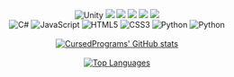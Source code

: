 <div align="center">
  <img alt="Unity" src="https://img.shields.io/badge/unity%20-%23323330.svg?&style=for-the-badge&logo=unity&logoColor=white"/> 
  <img src="https://img.shields.io/badge/Visual%20Studio%20Code%20-%23323330.svg?style=for-the-badge&logo=visual-studio-code&logoColor=white"/>
  <img src="https://img.shields.io/badge/github-%23323330.svg?style=for-the-badge&logo=github&logoColor=white"/>
  <img src="https://img.shields.io/badge/firebase-%23323330.svg?style=for-the-badge&logo=firebase&logoColor=white"/>
  <img src="https://img.shields.io/badge/netlify-%23323330.svg?style=for-the-badge&logo=netlify&logoColor=white"/>  
   <img src="https://img.shields.io/badge/render-%23323330.svg?style=for-the-badge&logo=render&logoColor=white"/>
</div>
<div align="center">
  <img alt="C#" src="https://img.shields.io/badge/csharp%20-%23323330.svg?&style=for-the-badge&logo=csharp&logoColor=white"/> 
  <img alt="JavaScript" src="https://img.shields.io/badge/javascript%20-%23323330.svg?&style=for-the-badge&logo=javascript&logoColor=white"/>
  <img alt="HTML5" src="https://img.shields.io/badge/html5%20-%23323330.svg?&style=for-the-badge&logo=html5&logoColor=white"/>
  <img alt="CSS3" src="https://img.shields.io/badge/css3%20-%23323330.svg?&style=for-the-badge&logo=css3&logoColor=white"/>
  <img alt="Python" src="https://img.shields.io/badge/python%20-%23323330.svg?&style=for-the-badge&logo=python&logoColor=white"/>
  <img alt="Python" src="https://img.shields.io/badge/GML%20-%23323330.svg?&style=for-the-badge&logo=gml&logoColor=white"/>
</div>
<br>
<div align="center">
  <a href="https://github.com/cursedprograms/github-readme-stats">
    <img src="https://github-readme-stats.vercel.app/api?username=CursedPrograms" alt="CursedPrograms' GitHub stats">
  </a>
</div>
<br>
<div align="center">
  <a href="https://github.com/cursedprograms/github-readme-stats">
    <img src="https://github-readme-stats.vercel.app/api/top-langs/?username=CursedPrograms&layout=pie" alt="Top Languages">
  </a>
</div>


